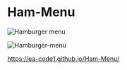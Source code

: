 # Ham-Menu
![Hamburger menu](https://user-images.githubusercontent.com/84244408/121810902-6c3d1f00-cc5a-11eb-8a81-14d37b280b09.jpg)

![Hamburger-menu](https://user-images.githubusercontent.com/84244408/121810657-9d691f80-cc59-11eb-8a75-92a6263360a7.gif)

https://ea-code1.github.io/Ham-Menu/


